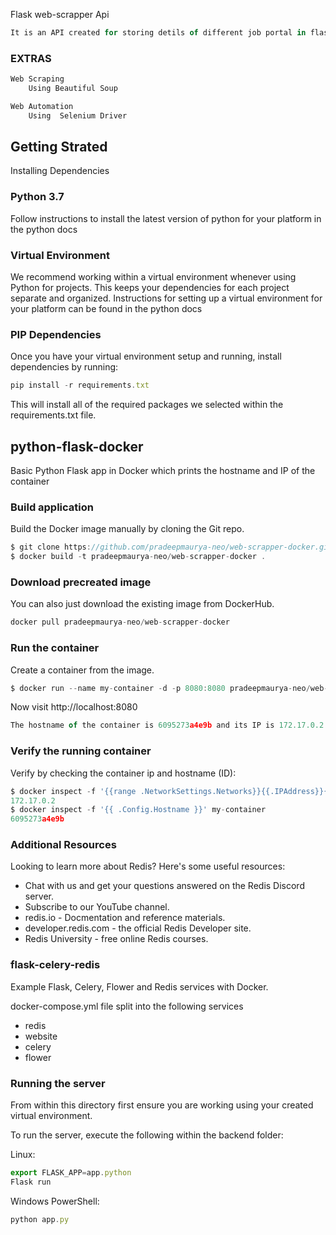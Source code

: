 Flask web-scrapper Api




```javascript
It is an API created for storing detils of different job portal in flask framework of python.
```
### EXTRAS 
```javascript
Web Scraping 
    Using Beautiful Soup

Web Automation 
    Using  Selenium Driver

```
## Getting Strated

 Installing Dependencies

  ### Python 3.7

 Follow instructions to install the latest version of python for your platform in the python docs

### Virtual Environment
We recommend working within a virtual environment whenever using Python for projects. This keeps your dependencies for each project separate and organized. Instructions for setting up a virtual environment for your platform can be found in the python docs

### PIP Dependencies
Once you have your virtual environment setup and running, install dependencies by running:

```javascript
pip install -r requirements.txt
```



This will install all of the required packages we selected within the requirements.txt file.

## python-flask-docker

Basic Python Flask app in Docker which prints the hostname and IP of the container

### Build application

Build the Docker image manually by cloning the Git repo.

```javascript
$ git clone https://github.com/pradeepmaurya-neo/web-scrapper-docker.git
$ docker build -t pradeepmaurya-neo/web-scrapper-docker .
```

### Download precreated image

You can also just download the existing image from DockerHub.


```javascript
docker pull pradeepmaurya-neo/web-scrapper-docker

```

### Run the container
Create a container from the image.

```javascript
$ docker run --name my-container -d -p 8080:8080 pradeepmaurya-neo/web-scrapper-docker
```

Now visit http://localhost:8080

```javascript
The hostname of the container is 6095273a4e9b and its IP is 172.17.0.2. 
```

### Verify the running container
Verify by checking the container ip and hostname (ID):

```javascript
$ docker inspect -f '{{range .NetworkSettings.Networks}}{{.IPAddress}}{{end}}' my-container
172.17.0.2
$ docker inspect -f '{{ .Config.Hostname }}' my-container
6095273a4e9b
```
### Additional Resources
Looking to learn more about Redis? Here's some useful resources:

* Chat with us and get your questions answered on the Redis Discord server.
* Subscribe to our YouTube channel.
* redis.io - Docmentation and reference materials.
* developer.redis.com - the official Redis Developer site.
* Redis University - free online Redis courses.

### flask-celery-redis
Example Flask, Celery, Flower and Redis services with Docker.

docker-compose.yml file split into the following services

* redis
* website
* celery
* flower

### Running the server

From within this directory first ensure you are working using your created virtual environment.

To run the server, execute the following within the backend folder:

Linux:

```javascript
export FLASK_APP=app.python
Flask run
```

Windows PowerShell:
```javascript
python app.py
```